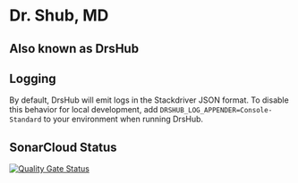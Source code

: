 # Dr. Shub, MD
## Also known as DrsHub

## Logging
By default, DrsHub will emit logs in the Stackdriver JSON format.
To disable this behavior for local development, add `DRSHUB_LOG_APPENDER=Console-Standard` to your environment when running DrsHub.

## SonarCloud Status

[![Quality Gate Status](https://sonarcloud.io/api/project_badges/measure?project=DataBiosphere_terra-drs-hub&metric=alert_status)](https://sonarcloud.io/summary/new_code?id=DataBiosphere_terra-drs-hub)
